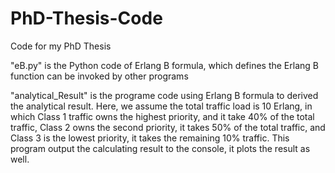 # PhD-Thesis-Code
Code for my PhD Thesis 

"eB.py" is the Python code of Erlang B formula, which defines the Erlang B function can be invoked by other programs

"analytical_Result" is the programe code using Erlang B formula to derived the analytical result. Here, we assume the total 
traffic load is 10 Erlang, in which Class 1 traffic owns the highest priority, and it take 40% of the total traffic, Class 2
owns the second priority, it takes 50% of the total traffic, and Class 3 is the lowest priority, it takes the remaining 10% 
traffic. This program output the calculating result to the console, it plots the result as well.
